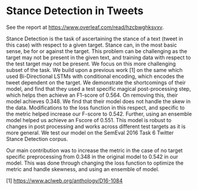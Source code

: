 # Stance Detection in Tweets

See the report at https://www.overleaf.com/read/hzcbwghksvxv.

Stance Detection is the task of ascertaining
the stance of a text (tweet in this case) with
respect to a given target. Stance can, in the
most basic sense, be for or against the target. This problem can be challenging as the
target may not be present in the given text,
and training data with respect to the test target may not be present. We focus on this more
challenging subset of the task. We build upon
a previous work [1] on the same which used
Bi-Directional LSTMs with conditional encoding, which encodes the tweet dependent on the
target. We demonstrate the shortcomings of
their model, and find that they used a test specific magical post-processing step, which helps
then achieve an F1-score of 0.564. On removing this, their model achieves 0.348. We find
that their model does not handle the skew in
the data. Modifications to the loss function in
this respect, and specific to the metric helped
increase our F-score to 0.542. Further, using
an ensemble model helped us achieve an Fscore of 0.551. This model is robust to changes
in post processing and works across different
test targets as it is more general. We test our
model on the SemEval 2016 Task 6 Twitter
Stance Detection corpus.

Our main contribution was to increase the metric in the case of no target specific preprocessing from 0.348 in the original model to 0.542 in our model. This was done through changing the loss function to optimize the metric and handle skewness, and using an ensemble of model.

[1] https://www.aclweb.org/anthology/D16-1084
